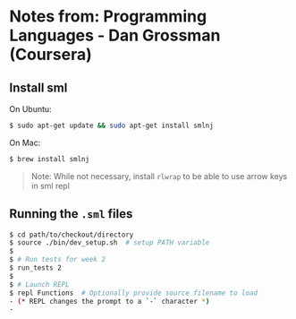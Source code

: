 # Notes from: Programming Languages - Dan Grossman (Coursera)

## Install sml
 On Ubuntu:

```bash
$ sudo apt-get update && sudo apt-get install smlnj
```

On Mac:

```bash
$ brew install smlnj
```

> Note: While not necessary, install `rlwrap` to be able to use arrow keys in sml repl

## Running the `.sml` files
```bash
$ cd path/to/checkout/directory
$ source ./bin/dev_setup.sh  # setup PATH variable
$
$ # Run tests for week 2
$ run_tests 2
$
$ # Launch REPL
$ repl Functions  # Optionally provide source filename to load
- (* REPL changes the prompt to a `-` character *)
-
```
